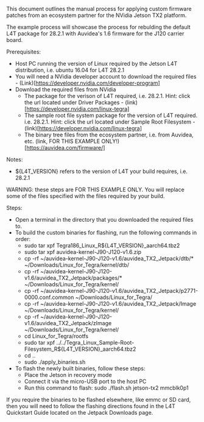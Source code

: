 This document outlines the manual process for applying custom firmware patches from an ecosystem partner for the NVidia Jetson TX2 platform. 

The example process will showcase the process for rebulding the default L4T package for 28.2.1 with Auvidea's 1.6 firmware for the J120 carrier board.

Prerequisites:
- Host PC running the version of Linux required by the Jetson L4T distribution, i.e. ubuntu 16.04 for L4T 28.2.1
- You will need a NVidia developer account to download the required files - (Link)[https://developer.nvidia.com/developer-program]
- Download the required files from NVidia
    - The package for the verison of L4T required, i.e. 28.2.1. Hint: click the url located under Driver Packages - (link)[https://developer.nvidia.com/linux-tegra]
    - The sample root file system package for the version of L4T required. i.e. 28.2.1. Hint: click the url located under Sample Root Filesystem - (link)[https://developer.nvidia.com/linux-tegra]
    - The binary tree files from the ecosystem partner, i.e. from Auvidea, etc. (link, FOR THIS EXAMPLE ONLY!)[https://auvidea.com/firmware/]

Notes:
- ${L4T_VERSION} refers to the version of L4T your build requires, i.e. 28.2.1

WARNING: these steps are FOR THIS EXAMPLE ONLY. You will replace some of the files specified with the files required by your build.

Steps:
- Open a terminal in the directory that you downloaded the required files to.
- To build the custom binaries for flashing, run the following commands in order:
    - sudo tar xpf Tegra186_Linux_R${L4T_VERSION}_aarch64.tbz2
    - sudo tar xpf auvidea-kernel-J90-J120-v1.6.zip
    - cp -rf ~/auvidea-kernel-J90-J120-v1.6/auvidea_TX2_Jetpack/dtb/* ~/Downloads/Linux_for_Tegra/kernel/dtb/
    - cp -rf ~/auvidea-kernel-J90-J120-v1.6/auvidea_TX2_Jetpack/packages/* ~/Downloads/Linux_for_Tegra/kernel/
    - cp -rf ~/auvidea-kernel-J90-J120-v1.6/auvidea_TX2_Jetpack/p2771-0000.conf.common ~/Downloads/Linux_for_Tegra/
    - cp -rf ~/auvidea-kernel-J90-J120-v1.6/auvidea_TX2_Jetpack/Image ~/Downloads/Linux_for_Tegra/kernel/
    - cp -rf ~/auvidea-kernel-J90-J120-v1.6/auvidea_TX2_Jetpack/zImage ~/Downloads/Linux_for_Tegra/kernel/
    - cd Linux_for_Tegra/rootfs
    - sudo tar xpf ../../Tegra_Linux_Sample-Root-Filesystem_R${L4T_VERSION}_aarch64.tbz2
    - cd ..
    - sudo ./apply_binaries.sh
- To flash the newly built binaries, follow these steps:
    - Place the Jetson in recovery mode
    - Connect it via the micro-USB port to the host PC
    - Run this command to flash: sudo ./flash.sh jetson-tx2 mmcblk0p1

If you require the binaries to be flashed elsewhere, like emmc or SD card, then you will need to follow the flashing directions found in the L4T Quickstart Guide located on the Jetpack Downloads page.
 